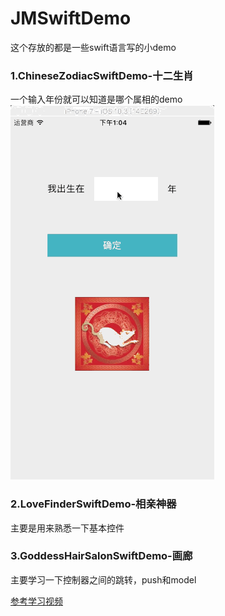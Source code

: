 # JMSwiftDemo

这个存放的都是一些swift语言写的小demo


### 1.ChineseZodiacSwiftDemo-十二生肖
一个输入年份就可以知道是哪个属相的demo
![Image text](https://github.com/Galaxyfanfan/JMSwiftDemo/blob/master/ChineseZodiacSwiftDemo/十二生肖.gif)

### 2.LoveFinderSwiftDemo-相亲神器
主要是用来熟悉一下基本控件

### 3.GoddessHairSalonSwiftDemo-画廊
主要学习一下控制器之间的跳转，push和model


[参考学习视频](http://www.imooc.com/learn/173)
